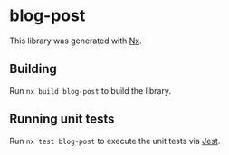 # blog-post

This library was generated with [Nx](https://nx.dev).

## Building

Run `nx build blog-post` to build the library.

## Running unit tests

Run `nx test blog-post` to execute the unit tests via [Jest](https://jestjs.io).
